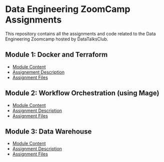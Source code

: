 <h1>Data Engineering ZoomCamp Assignments</h1>

This repository contains all the assignments and code related to the Data Engineering Zoomcamp hosted by DataTalksClub.

## Module 1: Docker and Terraform
- [Module Content](https://github.com/DataTalksClub/data-engineering-zoomcamp/tree/main/01-docker-terraform)
- [Assignement Description](https://github.com/DataTalksClub/data-engineering-zoomcamp/blob/main/cohorts/2024/01-docker-terraform/homework.md)
- [Assignment Files](https://github.com/marcelaulloa/data-engineering-zoomcamp-assignments/tree/main/01-docker-terraform)

## Module 2: Workflow Orchestration (using Mage)
- [Module Content](https://github.com/DataTalksClub/data-engineering-zoomcamp/tree/main/02-workflow-orchestration)
- [Assignment Description](https://github.com/DataTalksClub/data-engineering-zoomcamp/blob/main/cohorts/2024/02-workflow-orchestration/homework.md)
- [Assignment Files](https://github.com/marcelaulloa/data-engineering-zoomcamp-assignments/tree/main/02-workflow-orchestration/assignment)

## Module 3: Data Warehouse
- [Module Content](https://github.com/DataTalksClub/data-engineering-zoomcamp/tree/main/03-data-warehouse)
- [Assignment Description](https://github.com/DataTalksClub/data-engineering-zoomcamp/blob/main/cohorts/2024/03-data-warehouse/homework.md)
- [Assignment Files](https://github.com/marcelaulloa/data-engineering-zoomcamp-assignments/tree/main/03-data-warehouse)
